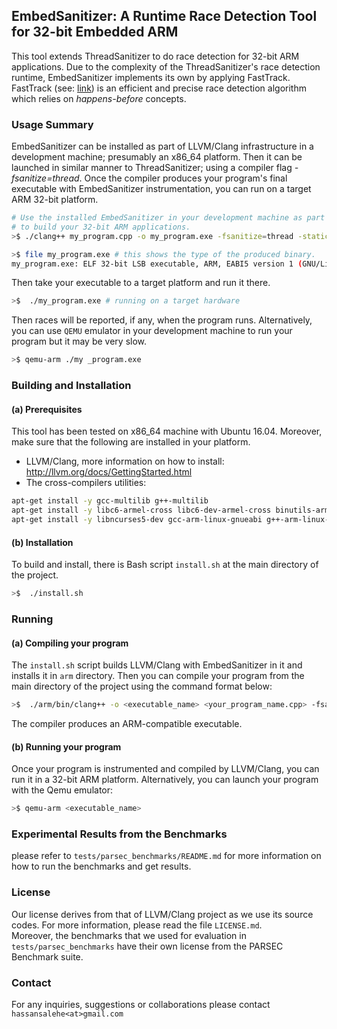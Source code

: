 ## EmbedSanitizer: A Runtime Race Detection Tool for 32-bit Embedded ARM
This tool extends ThreadSanitizer to do race detection for 32-bit ARM applications. 
Due to the complexity of the ThreadSanitizer's race detection runtime, EmbedSanitizer
implements its own by applying FastTrack. FastTrack (see: [link](https://users.soe.ucsc.edu/~cormac/papers/pldi09.pdf)) 
is an efficient and precise race detection algorithm which relies on *happens-before* concepts.

### Usage Summary
EmbedSanitizer can be installed as part of LLVM/Clang infrastructure in a development machine; 
presumably an x86_64 platform. Then it can be launched in similar manner to ThreadSanitizer; 
using a compiler flag _-fsanitize=thread_. Once the compiler produces your program's final 
executable with EmbedSanitizer instrumentation, you can run on a target ARM 32-bit platform. 

```bash
# Use the installed EmbedSanitizer in your development machine as part of Clang compiler
# to build your 32-bit ARM applications.
>$ ./clang++ my_program.cpp -o my_program.exe -fsanitize=thread -static <other_compiler_flags>

>$ file my_program.exe # this shows the type of the produced binary.
my_program.exe: ELF 32-bit LSB executable, ARM, EABI5 version 1 (GNU/Linux), statically linked, for GNU/Linux 3.2.0
```
Then take your executable to a target platform and run it there.

```bash
>$  ./my_program.exe # running on a target hardware
```
Then races will be reported, if any, when the program runs. Alternatively, you can use `QEMU` emulator in your development machine
to run your program but it may be very slow.
```bash
>$ qemu-arm ./my _program.exe
```

### Building and Installation
####  (a) Prerequisites
This tool has been tested on x86_64 machine with Ubuntu 16.04.  Moreover, make sure that the following are installed in your platform.
* LLVM/Clang, more information on how to install: http://llvm.org/docs/GettingStarted.html
* The cross-compilers utilities: 
```bash
apt-get install -y gcc-multilib g++-multilib 
apt-get install -y libc6-armel-cross libc6-dev-armel-cross binutils-arm-linux-gnueabi
apt-get install -y libncurses5-dev gcc-arm-linux-gnueabi g++-arm-linux-gnueabi
```

#### (b) Installation
To build and install, there is Bash script `install.sh` at the main directory of the project. 
```bash
>$  ./install.sh
```
### Running
#### (a) Compiling your program
The `install.sh` script builds LLVM/Clang with EmbedSanitizer in it and installs it  in `arm` directory. Then you can compile your program from the main directory of the project using the command format below:
```bash
>$  ./arm/bin/clang++ -o <executable_name> <your_program_name.cpp> -fsanitize=thread 
```
The compiler produces an ARM-compatible executable.

#### (b) Running your program
Once your program is instrumented and compiled by LLVM/Clang, you can run it in a 32-bit ARM platform. Alternatively, you can launch your program with the Qemu emulator:
```bash
>$ qemu-arm <executable_name>
```

### Experimental Results from the Benchmarks
please refer to `tests/parsec_benchmarks/README.md` for more information on how to run the benchmarks and get results.

### License
Our license derives from that of LLVM/Clang project as we use its source codes. For more information, please read the file `LICENSE.md`.  
Moreover, the benchmarks that we used for evaluation in `tests/parsec_benchmarks` have their own license from the PARSEC Benchmark suite.

### Contact
For any inquiries, suggestions or collaborations please contact `hassansalehe<at>gmail.com`
